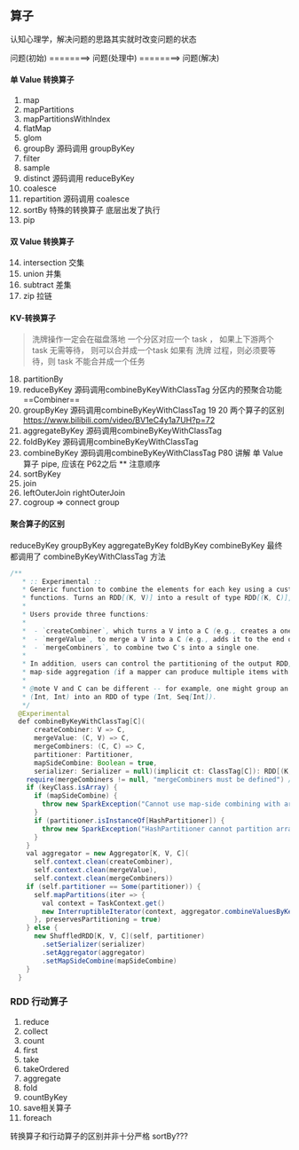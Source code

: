 ## 算子
认知心理学，解决问题的思路其实就时改变问题的状态

问题(初始) ========> 问题(处理中) ========> 问题(解决)

#### 单 Value 转换算子
1.  map
2.  mapPartitions
3.  mapPartitionsWithIndex
4.  flatMap
5.  glom
6.  groupBy     源码调用 groupByKey
7.  filter
8.  sample
9.  distinct    源码调用 reduceByKey
10. coalesce
11. repartition 源码调用 coalesce
12. sortBy  特殊的转换算子  底层出发了执行
13. pip

#### 双 Value 转换算子
14. intersection 交集
15. union        并集
16. subtract     差集
17. zip          拉链

#### KV-转换算子 
 > 洗牌操作一定会在磁盘落地
 > 一个分区对应一个 task ，
 > 如果上下游两个 task 无需等待，
 > 则可以合并成一个task
 > 如果有 洗牌 过程，则必须要等待，则 task 不能合并成一个任务
18. partitionBy
19. reduceByKey     源码调用combineByKeyWithClassTag    分区内的预聚合功能  ==Combiner==  
20.	groupByKey      源码调用combineByKeyWithClassTag    19 20 两个算子的区别 https://www.bilibili.com/video/BV1eC4y1a7UH?p=72
21.	aggregateByKey  源码调用combineByKeyWithClassTag 
22.	foldByKey       源码调用combineByKeyWithClassTag 
23.	combineByKey    源码调用combineByKeyWithClassTag
    P80 讲解 单 Value 算子 pipe, 应该在 P62之后 ** 注意顺序
24.	sortByKey
25.	join
26.	leftOuterJoin rightOuterJoin
27.	cogroup => connect group

####  聚合算子的区别
reduceByKey groupByKey aggregateByKey foldByKey combineByKey
最终都调用了 combineByKeyWithClassTag 方法

```java
/**
   * :: Experimental ::
   * Generic function to combine the elements for each key using a custom set of aggregation
   * functions. Turns an RDD[(K, V)] into a result of type RDD[(K, C)], for a "combined type" C
   *
   * Users provide three functions:
   *
   *  - `createCombiner`, which turns a V into a C (e.g., creates a one-element list)
   *  - `mergeValue`, to merge a V into a C (e.g., adds it to the end of a list)
   *  - `mergeCombiners`, to combine two C's into a single one.
   *
   * In addition, users can control the partitioning of the output RDD, and whether to perform
   * map-side aggregation (if a mapper can produce multiple items with the same key).
   *
   * @note V and C can be different -- for example, one might group an RDD of type
   * (Int, Int) into an RDD of type (Int, Seq[Int]).
   */
  @Experimental
  def combineByKeyWithClassTag[C](
      createCombiner: V => C,
      mergeValue: (C, V) => C,
      mergeCombiners: (C, C) => C,
      partitioner: Partitioner,
      mapSideCombine: Boolean = true,
      serializer: Serializer = null)(implicit ct: ClassTag[C]): RDD[(K, C)] = self.withScope {
    require(mergeCombiners != null, "mergeCombiners must be defined") // required as of Spark 0.9.0
    if (keyClass.isArray) {
      if (mapSideCombine) {
        throw new SparkException("Cannot use map-side combining with array keys.")
      }
      if (partitioner.isInstanceOf[HashPartitioner]) {
        throw new SparkException("HashPartitioner cannot partition array keys.")
      }
    }
    val aggregator = new Aggregator[K, V, C](
      self.context.clean(createCombiner),
      self.context.clean(mergeValue),
      self.context.clean(mergeCombiners))
    if (self.partitioner == Some(partitioner)) {
      self.mapPartitions(iter => {
        val context = TaskContext.get()
        new InterruptibleIterator(context, aggregator.combineValuesByKey(iter, context))
      }, preservesPartitioning = true)
    } else {
      new ShuffledRDD[K, V, C](self, partitioner)
        .setSerializer(serializer)
        .setAggregator(aggregator)
        .setMapSideCombine(mapSideCombine)
    }
  }
```

###  RDD 行动算子
1)	reduce
2)	collect
3)	count
4)	first
5)	take
6)	takeOrdered
7)	aggregate
8)	fold
9)	countByKey
10)	save相关算子
11)	foreach

转换算子和行动算子的区别并非十分严格 sortBy???